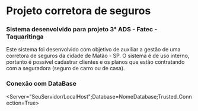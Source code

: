 # Projeto corretora de seguros

### Sistema desenvolvido para projeto 3° ADS - Fatec - Taquaritinga

Este sistema foi desenvolvido com objetivo de auxiliar a gestão de uma corretora de seguros da cidade de Matão - SP. 
O sistema é de uso interno, portanto é possível cadastrar clientes e os planos que estão contratando com a seguradora (seguro de carro ou de casa).

### Conexão com DataBase

<Server="SeuServidor/LocalHost";Database=NomeDatabase;Trusted_Connection=True>


